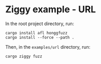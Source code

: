 # Ziggy example - URL

In the root project directory, run:

```
cargo install afl honggfuzz
cargo install --force --path .
```

Then, in the `examples/url` directory, run:

```
cargo ziggy fuzz
```
